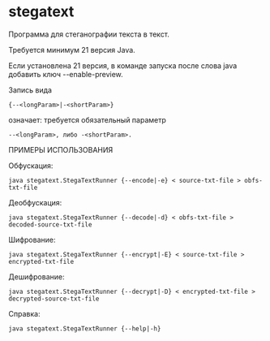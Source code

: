 # stegatext
Программа для стеганографии текста в текст.

Требуется минимум 21 версия Java.

Если установлена 21 версия, в команде запуска после слова java добавить ключ --enable-preview.

Запись вида

    {--<longParam>|-<shortParam>}

означает: требуется обязательный параметр 

    --<longParam>, либо -<shortParam>.


ПРИМЕРЫ ИСПОЛЬЗОВАНИЯ


Обфускация:

    java stegatext.StegaTextRunner {--encode|-e} < source-txt-file > obfs-txt-file

Деобфускация:

    java stegatext.StegaTextRunner {--decode|-d} < obfs-txt-file > decoded-source-txt-file

Шифрование:

    java stegatext.StegaTextRunner {--encrypt|-E} < source-txt-file > encrypted-txt-file

Дешифрование:

    java stegatext.StegaTextRunner {--decrypt|-D} < encrypted-txt-file > decrypted-source-txt-file
Справка:

    java stegatext.StegaTextRunner {--help|-h}

